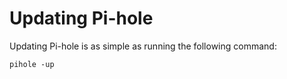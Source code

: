 # Updating Pi-hole

Updating Pi-hole is as simple as running the following command:

```
pihole -up
```
